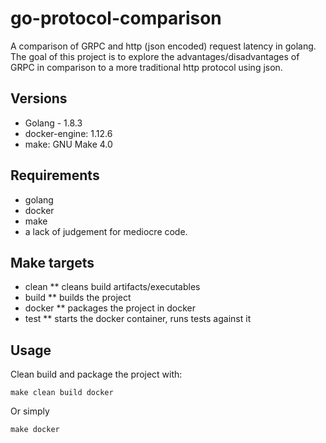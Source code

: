 # go-protocol-comparison
A comparison of GRPC and http (json encoded) request latency in golang.
The goal of this project is to explore the advantages/disadvantages of GRPC in comparison to a more traditional
http protocol using json.

## Versions
* Golang - 1.8.3
* docker-engine: 1.12.6
* make: GNU Make 4.0

## Requirements
* golang
* docker
* make
* a lack of judgement for mediocre code.

## Make targets
* clean
** cleans build artifacts/executables
* build
** builds the project
* docker
** packages the project in docker
* test
** starts the docker container, runs tests against it

## Usage
Clean build and package the project with:
```
make clean build docker
```
Or simply
```
make docker
```